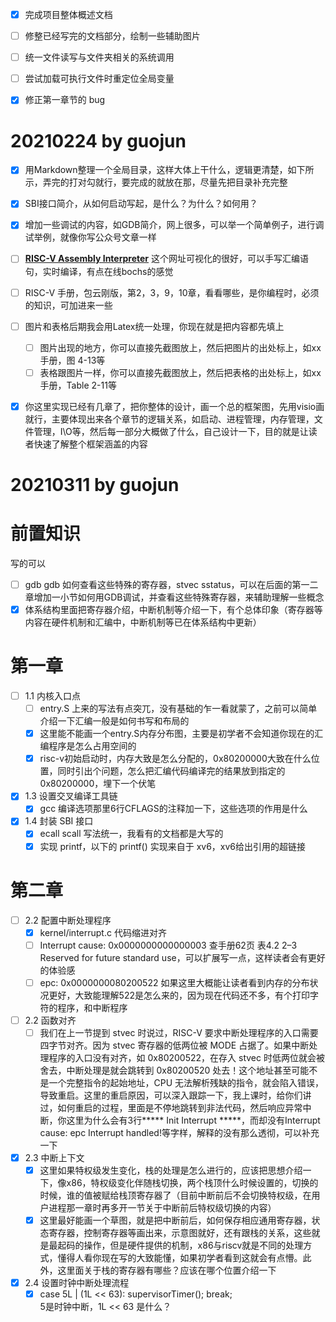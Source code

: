 - [x] 完成项目整体概述文档
- [ ] 修整已经写完的文档部分，绘制一些辅助图片
- [ ] 统一文件读写与文件夹相关的系统调用
- [ ] 尝试加载可执行文件时重定位全局变量
- [x] 修正第一章节的 bug


# 20210224 by guojun

- [x] 用Markdown整理一个全局目录，这样大体上干什么，逻辑更清楚，如下所示，弄完的打对勾就行，要完成的就放在那，尽量先把目录补充完整
- [x] SBI接口简介，从如何启动写起，是什么？为什么？如何用？
- [x] 增加一些调试的内容，如GDB简介，网上很多，可以举一个简单例子，进行调试举例，就像你写公众号文章一样
- [ ] **[RISC-V Assembly Interpreter](https://www.cs.cornell.edu/courses/cs3410/2019sp/riscv/interpreter/#)**
这个网址可视化的很好，可以手写汇编语句，实时编译，有点在线bochs的感觉
- [ ] RISC-V 手册，包云刚版，第2，3，9，10章，看看哪些，是你编程时，必须的知识，可加进来一些
- [ ] 图片和表格后期我会用Latex统一处理，你现在就是把内容都先填上
  - [ ] 图片出现的地方，你可以直接先截图放上，然后把图片的出处标上，如xx手册，图 4-13等
  - [ ] 表格跟图片一样，你可以直接先截图放上，然后把表格的出处标上，如xx手册，Table 2-11等
- [x] 你这里实现已经有几章了，把你整体的设计，画一个总的框架图，先用visio画就行，主要体现出来各个章节的逻辑关系，如启动、进程管理，内存管理，文件管理，I\O等，然后每一部分大概做了什么，自己设计一下，目的就是让读者快速了解整个框架涵盖的内容


# 20210311 by guojun

# 前置知识
写的可以
- [ ] gdb
  gdb 如何查看这些特殊的寄存器，stvec sstatus，可以在后面的第一二章增加一小节如何用GDB调试，并查看这些特殊寄存器，来辅助理解一些概念
- [x] 体系结构里面把寄存器介绍，中断机制等介绍一下，有个总体印象（寄存器等内容在硬件机制和汇编中，中断机制等已在体系结构中更新）

# 第一章
- [ ] 1.1 内核入口点
  - [ ] entry.S 上来的写法有点突兀，没有基础的乍一看就蒙了，之前可以简单介绍一下汇编一般是如何书写和布局的
  - [x] 这里能不能画一个entry.S内存分布图，主要是初学者不会知道你现在的汇编程序是怎么占用空间的
  - [x] risc-v初始启动时，内存大致是怎么分配的，0x80200000大致在什么位置，同时引出个问题，怎么把汇编代码编译完的结果放到指定的0x80200000，埋下一个伏笔
- [x] 1.3 设置交叉编译工具链
  - [x] gcc 编译选项那里6行CFLAGS的注释加一下，这些选项的作用是什么 
- [x] 1.4 封装 SBI 接口
  - [x] ecall scall 写法统一，我看有的文档都是大写的
  - [x] 实现 printf，以下的 printf() 实现来自于 xv6，xv6给出引用的超链接

# 第二章

- [ ] 2.2 配置中断处理程序
  - [x] kernel/interrupt.c 代码缩进对齐
  - [ ] Interrupt cause: 0x0000000000000003 查手册62页 表4.2 2–3 Reserved for future standard use，可以扩展写一点，这样读者会有更好的体验感
  - [ ] epc: 0x0000000080200522 如果这里大概能让读者看到内存的分布状况更好，大致能理解522是怎么来的，因为现在代码还不多，有个打印字符的程序，和中断程序
- [ ] 2.2 函数对齐
  - [ ] 我们在上一节提到 stvec 时说过，RISC-V 要求中断处理程序的入口需要四字节对齐。因为 stvec 寄存器的低两位被 MODE 占据了。如果中断处理程序的入口没有对齐，如 0x80200522，在存入 stvec 时低两位就会被舍去，中断处理是就会跳转到 0x80200520 处去！这个地址甚至可能不是一个完整指令的起始地址，CPU 无法解析残缺的指令，就会陷入错误，导致重启。这里的重启原因，可以深入跟踪一下，我上课时，给你们讲过，如何重启的过程，里面是不停地跳转到非法代码，然后响应异常中断，你这里为什么会有3行***** Init Interrupt *****，而却没有Interrupt cause: epc Interrupt handled!等字样，解释的没有那么透彻，可以补充一下
- [x] 2.3 中断上下文
  - [x] 这里如果特权级发生变化，栈的处理是怎么进行的，应该把思想介绍一下，像x86，特权级变化伴随栈切换，两个栈顶什么时候设置的，切换的时候，谁的值被赋给栈顶寄存器了（目前中断前后不会切换特权级，在用户进程那一章时再多开一节关于中断前后特权级切换的内容）
  - [x] 这里最好能画一个草图，就是把中断前后，如何保存相应通用寄存器，状态寄存器，控制寄存器等画出来，示意图就好，还有跟栈的关系，这些就是最起码的操作，但是硬件提供的机制，x86与riscv就是不同的处理方式，懂得人看你现在写的大致能懂，如果初学者看到这就会有点懵。此外，这里面关于栈的寄存器有哪些？应该在哪个位置介绍一下
- [x] 2.4 设置时钟中断处理流程
  - [x] case 5L | (1L << 63):
        supervisorTimer();
        break;  
        5是时钟中断，1L << 63 是什么？